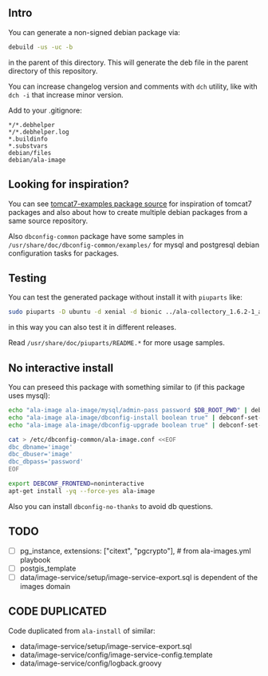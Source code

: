 ## Intro

You can generate a non-signed debian package via:

```bash
debuild -us -uc -b
```
in the parent of this directory. This will generate the deb file in the parent directory of this repository.

You can increase changelog version and comments with `dch` utility, like with `dch -i` that increase minor version.

Add to your .gitignore:
```
*/*.debhelper
*/*.debhelper.log
*.buildinfo
*.substvars
debian/files
debian/ala-image
```

## Looking for inspiration?

You can see [tomcat7-examples package source](https://salsa.debian.org/java-team/tomcat7/tree/master/debian) for inspiration of tomcat7 packages and also about how to create multiple debian packages from a same source repository.

Also `dbconfig-common` package have some samples in `/usr/share/doc/dbconfig-common/examples/` for mysql and postgresql debian configuration tasks for packages.

## Testing

You can test the generated package without install it with `piuparts` like:

```bash
sudo piuparts -D ubuntu -d xenial -d bionic ../ala-collectory_1.6.2-1_all.deb
```
in this way you can also test it in different releases.

Read `/usr/share/doc/piuparts/README.*` for more usage samples.

## No interactive install

You can preseed this package with something similar to (if this package uses mysql):

```bash
echo "ala-image ala-image/mysql/admin-pass password $DB_ROOT_PWD" | debconf-set-selections && \
echo "ala-image ala-image/dbconfig-install boolean true" | debconf-set-selections && \
echo "ala-image ala-image/dbconfig-upgrade boolean true" | debconf-set-selections

cat > /etc/dbconfig-common/ala-image.conf <<EOF
dbc_dbname='image'
dbc_dbuser='image'
dbc_dbpass='password'
EOF

export DEBCONF_FRONTEND=noninteractive
apt-get install -yq --force-yes ala-image
```

Also you can install `dbconfig-no-thanks` to avoid db questions.

## TODO

- [ ] pg_instance, extensions: ["citext", "pgcrypto"], # from ala-images.yml playbook
- [ ] postgis_template 
- [ ] data/image-service/setup/image-service-export.sql is dependent of the images domain

## CODE DUPLICATED 

Code duplicated from `ala-install` of similar:

- data/image-service/setup/image-service-export.sql
- data/image-service/config/image-service-config.template
- data/image-service/config/logback.groovy

